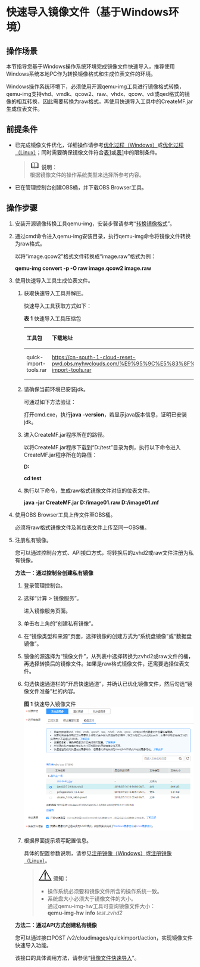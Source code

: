 # 快速导入镜像文件（基于Windows环境）<a name="ims_01_0341"></a>

## 操作场景<a name="section12126161523313"></a>

本节指导您基于Windows操作系统环境完成镜像文件快速导入，推荐使用Windows系统本地PC作为转换镜像格式和生成位表文件的环境。

Windows操作系统环境下，必须使用开源qemu-img工具进行镜像格式转换，qemu-img支持vhd、vmdk、qcow2、raw、vhdx、qcow、vdi或qed格式的镜像的相互转换，因此需要转换为raw格式，再使用快速导入工具中的CreateMF.jar生成位表文件。

## 前提条件<a name="section1892165619595"></a>

-   已完成镜像文件优化，详细操作请参考[优化过程（Windows）](优化过程（Windows）.md)或[优化过程（Linux）](优化过程（Linux）.md)；同时需要确保镜像文件符合[表1](准备镜像文件（Windows）.md#table85212269215)或[表1](准备镜像文件（Linux）.md#table85212269215)中的限制条件。

    >![](public_sys-resources/icon-note.gif) **说明：**   
    >根据镜像文件的操作系统类型来选择所参考内容。  

-   已在管理控制台创建OBS桶，并下载OBS Browser工具。

## 操作步骤<a name="section10894927133216"></a>

1.  安装开源镜像转换工具qemu-img，安装步骤请参考“[转换镜像格式](https://support.huaweicloud.com/bestpractice-ims/ims_bp_0030.html)”。
2.  通过cmd命令进入qemu-img安装目录，执行qemu-img命令将镜像文件转换为raw格式。

    以将“image.qcow2”格式文件转换成“image.raw”格式为例：

    **qemu-img convert -p -O raw image.qcow2 image.raw**

3.  使用快速导入工具生成位表文件。
    1.  获取快速导入工具并解压。

        快速导入工具获取方式如下：

        **表 1**  快速导入工具压缩包

        <a name="table1944942510245"></a>
        <table><thead align="left"><tr id="row144501125172416"><th class="cellrowborder" valign="top" width="26.6%" id="mcps1.2.3.1.1"><p id="p1774514135584"><a name="p1774514135584"></a><a name="p1774514135584"></a>工具包</p>
        </th>
        <th class="cellrowborder" valign="top" width="73.4%" id="mcps1.2.3.1.2"><p id="p1341522418110"><a name="p1341522418110"></a><a name="p1341522418110"></a>下载地址</p>
        </th>
        </tr>
        </thead>
        <tbody><tr id="row6450325162418"><td class="cellrowborder" valign="top" width="26.6%" headers="mcps1.2.3.1.1 "><p id="p143601654164819"><a name="p143601654164819"></a><a name="p143601654164819"></a>quick-import-tools.rar</p>
        </td>
        <td class="cellrowborder" valign="top" width="73.4%" headers="mcps1.2.3.1.2 "><p id="p830062115516"><a name="p830062115516"></a><a name="p830062115516"></a><a href="https://cn-south-1-cloud-reset-pwd.obs.myhwclouds.com/镜像快速导入工具/quick-import-tools.rar" target="_blank" rel="noopener noreferrer">https://cn-south-1-cloud-reset-pwd.obs.myhwclouds.com/%E9%95%9C%E5%83%8F%E5%BF%AB%E9%80%9F%E5%AF%BC%E5%85%A5%E5%B7%A5%E5%85%B7/quick-import-tools.rar</a></p>
        </td>
        </tr>
        </tbody>
        </table>

    2.  请确保当前环境已安装jdk。

        可通过如下方法验证：

        打开cmd.exe，执行**java -version**，若显示java版本信息，证明已安装jdk。

    3.  进入CreateMF.jar程序所在的路径。

        以将CreateMF.jar程序下载到“D:/test”目录为例，执行以下命令进入CreateMF.jar程序所在的路径：

        **D:**

        **cd test**

    4.  执行以下命令，生成raw格式镜像文件对应的位表文件。

        **java -jar CreateMF.jar D:/image01.raw D:/image01.mf**

4.  使用OBS Browser工具上传文件至OBS桶。

    必须将raw格式镜像文件及其位表文件上传至同一OBS桶。

5.  注册私有镜像。

    您可以通过控制台方式、API接口方式，将转换后的zvhd2或raw文件注册为私有镜像。

    **方法一：通过控制台创建私有镜像**

    1.  登录管理控制台。
    2.  选择“计算 \> 镜像服务”。

        进入镜像服务页面。

    3.  单击右上角的“创建私有镜像”。
    4.  在“镜像类型和来源”页面，选择镜像的创建方式为“系统盘镜像”或“数据盘镜像”。
    5.  镜像的源选择为“镜像文件”，从列表中选择转换为zvhd2或raw文件的桶，再选择转换后的镜像文件。如果是raw格式镜像文件，还需要选择位表文件。
    6.  勾选快速通道栏的“开启快速通道”，并确认已优化镜像文件，然后勾选“镜像文件准备”栏的内容。

        **图 1**  快速导入镜像文件<a name="ims_01_0340_fig277285611573"></a>  
        ![](figures/快速导入镜像文件.png "快速导入镜像文件")

    7.  根据界面提示填写配置信息。

        具体的配置参数说明，请参见[注册镜像（Windows）](注册镜像（Windows）.md)或[注册镜像（Linux）](注册镜像（Linux）.md)。

        >![](public_sys-resources/icon-notice.gif) **须知：**   
        >-   操作系统必须要和镜像文件所含的操作系统一致。  
        >-   系统盘大小必须大于镜像文件的大小。  
        >    通过qemu-img-hw工具可查询镜像文件大小：  
        >    **qemu-img-hw** **info** _test.zvhd2_  


    **方法二：通过API方式创建私有镜像**

    您可以通过接口POST /v2/cloudimages/quickimport/action，实现镜像文件快速导入功能。

    该接口的具体调用方法，请参见“[镜像文件快速导入](https://support.huaweicloud.com/api-ims/ims_03_0605.html)”。


